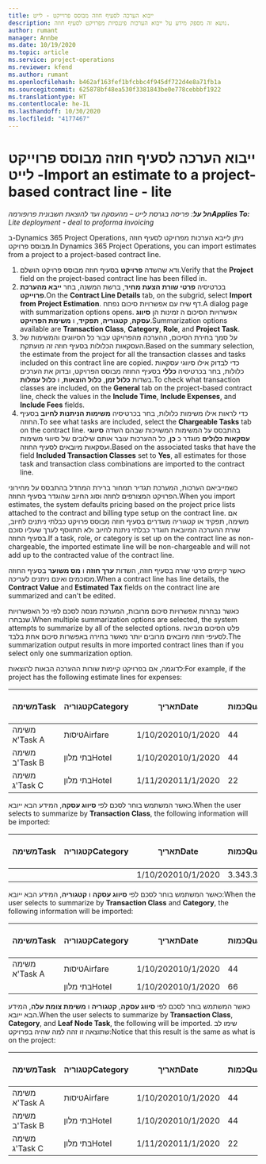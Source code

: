 ```yaml
---
title: ייבוא הערכה לסעיף חוזה מבוסס פרוייקט - לייט
description: נושא זה מספק מידע על ייבוא הערכות פיננסיות מפרויקט לסעיף חוזה.
author: rumant
manager: Annbe
ms.date: 10/19/2020
ms.topic: article
ms.service: project-operations
ms.reviewer: kfend
ms.author: rumant
ms.openlocfilehash: b462af163fef1bfcbbc4f945df722d4e8a71fb1a
ms.sourcegitcommit: 625878bf48ea530f3381843be0e778cebbbf1922
ms.translationtype: HT
ms.contentlocale: he-IL
ms.lasthandoff: 10/30/2020
ms.locfileid: "4177467"
---
```

# <a name="import-an-estimate-to-a-project-based-contract-line---lite"></a><span data-ttu-id="55d28-103">ייבוא הערכה לסעיף חוזה מבוסס פרוייקט - לייט</span><span class="sxs-lookup"><span data-stu-id="55d28-103">Import an estimate to a project-based contract line - lite</span></span>

<span data-ttu-id="55d28-104">_**חל על**: פריסה בגרסת לייט – מהעסקה ועד להוצאת חשבונית פרופורמה_</span><span class="sxs-lookup"><span data-stu-id="55d28-104">_**Applies To:** Lite deployment - deal to proforma invoicing_</span></span>

<span data-ttu-id="55d28-105">ב-Dynamics 365 Project Operations, ניתן לייבא הערכות מפרויקט לסעיף חוזה מבוסס פרויקט.</span><span class="sxs-lookup"><span data-stu-id="55d28-105">In Dynamics 365 Project Operations, you can import estimates from a project to a project-based contract line.</span></span>

1. <span data-ttu-id="55d28-106">ודא שהשדה **פרויקט**  בסעיף חוזה מבוסס פרויקט הושלם.</span><span class="sxs-lookup"><span data-stu-id="55d28-106">Verify that the **Project** field on the project-based contract line has been filled in.</span></span>
2. <span data-ttu-id="55d28-107">בכרטיסיה **פרטי שורת הצעת מחיר**, ברשת המשנה, בחר **ייבא מהערכת פרוייקט**.</span><span class="sxs-lookup"><span data-stu-id="55d28-107">On the **Contract Line Details** tab, on the subgrid, select **Import from Project Estimation**.</span></span> <span data-ttu-id="55d28-108">דף שיח עם אפשרויות סיכום נפתח.</span><span class="sxs-lookup"><span data-stu-id="55d28-108">A dialog page with summarization options opens.</span></span> <span data-ttu-id="55d28-109">אפשרויות הסיכום ה זמינות הן **סיווג עסקה**, **קטגוריה**, **תפקיד**, ו **משימת הפרויקט**.</span><span class="sxs-lookup"><span data-stu-id="55d28-109">Summarization options available are **Transaction Class**, **Category**, **Role**, and **Project Task**.</span></span>
3. <span data-ttu-id="55d28-110">על סמך בחירת הסיכום, ההערכה מהפרויקט עבור כל הסיווגים והמשימות של העסקאות הכלולות בסעיף חוזה זה מועתקת.</span><span class="sxs-lookup"><span data-stu-id="55d28-110">Based on the summary selection, the estimate from the project for all the transaction classes and tasks included on this contract line are copied.</span></span> <span data-ttu-id="55d28-111">כדי לבדוק אילו סיווגי עסקאות כלולות, בחר בכרטיסיה **כללי** בסעיף החוזה מבוסס הפרויקט, ובדוק את הערכים בשדות **כלול זמן**, **כלול הוצאות**, ו **כלול עמלות**.</span><span class="sxs-lookup"><span data-stu-id="55d28-111">To check what transaction classes are included, on the **General** tab on the project-based contract line, check the values in the **Include Time**, **Include Expenses**, and **Include Fees** fields.</span></span> 
4. <span data-ttu-id="55d28-112">כדי לראות אילו משימות כלולות, בחר בכרטיסיה **משימות הניתנות לחיוב** בסעיף החוזה.</span><span class="sxs-lookup"><span data-stu-id="55d28-112">To see what tasks are included, select the **Chargeable Tasks** tab on the contract line.</span></span> <span data-ttu-id="55d28-113">בהתבסס על המשימות המשויכות שבהם השדה **סיווגי עסקאות כלולים** מוגדר כ **כן**, כל ההערכות עובר אותם שילובים של סיווגי משימות ועסקאות מיובאים לסעיף החוזה.</span><span class="sxs-lookup"><span data-stu-id="55d28-113">Based on the associated tasks that have the field **Included Transaction Classes** set to **Yes**, all estimates for those task and transaction class combinations are imported to the contract line.</span></span>

<span data-ttu-id="55d28-114">כשמייביאם הערכות, המערכת תגדיר תמחור ברירת המחדל בהתבסס על מחירוני הפרויקט המצורפים לחוזה וסוג החיוב שהוגדר בסעיף החוזה.</span><span class="sxs-lookup"><span data-stu-id="55d28-114">When you import estimates, the system defaults pricing based on the project price lists attached to the contract and billing type setup on the contract line.</span></span> <span data-ttu-id="55d28-115">אם משימה, תפקיד או קטגוריה מוגדרים בסעיף חוזה מבוסס פרויקט כבלתי ניתנים לחיוב, שורת ההערכה המיובאת תוגדר כבלתי ניתנת לחיוב ולא תתווסף לערך שעליו סוכם בסעיף החוזה.</span><span class="sxs-lookup"><span data-stu-id="55d28-115">If a task, role, or category is set up on the contract line as non-chargeable, the imported estimate line will be non-chargeable and will not add up to the contracted value of the contract line.</span></span>

<span data-ttu-id="55d28-116">כאשר קיימים פרטי שורה בסעיף חוזה, השדות **ערך חוזה** ו **מס משוער** בסעיף החוזה מסוכמים ואינם ניתנים לעריכה.</span><span class="sxs-lookup"><span data-stu-id="55d28-116">When a contract line has line details, the **Contract Value** and **Estimated Tax** fields on the contract line are summarized and can't be edited.</span></span>

<span data-ttu-id="55d28-117">כאשר נבחרות אפשרויות סיכום מרובות, המערכת מנסה לסכם לפי כל האפשרויות שנבחרו.</span><span class="sxs-lookup"><span data-stu-id="55d28-117">When multiple summarization options are selected, the system attempts to summarize by all of the selected options.</span></span> <span data-ttu-id="55d28-118">פלט הסיכום מביאה לסעיפי חוזה מיובאים מרובים יותר מאשר בחירה באפשרות סיכום אחת בלבד.</span><span class="sxs-lookup"><span data-stu-id="55d28-118">The summarization output results in more imported contract lines than if you select only one summarization option.</span></span>

<span data-ttu-id="55d28-119">לדוגמה, אם בפרויקט קיימות שורות ההערכה הבאות להוצאות:</span><span class="sxs-lookup"><span data-stu-id="55d28-119">For example, if the project has the following estimate lines for expenses:</span></span>

| <span data-ttu-id="55d28-120">משימה</span><span class="sxs-lookup"><span data-stu-id="55d28-120">Task</span></span> | <span data-ttu-id="55d28-121">קטגוריה</span><span class="sxs-lookup"><span data-stu-id="55d28-121">Category</span></span> | <span data-ttu-id="55d28-122">תאריך</span><span class="sxs-lookup"><span data-stu-id="55d28-122">Date</span></span> | <span data-ttu-id="55d28-123">כמות</span><span class="sxs-lookup"><span data-stu-id="55d28-123">Quantity</span></span> | <span data-ttu-id="55d28-124">מחיר יחידה</span><span class="sxs-lookup"><span data-stu-id="55d28-124">Unit price</span></span> | <span data-ttu-id="55d28-125">סכום</span><span class="sxs-lookup"><span data-stu-id="55d28-125">Amount</span></span> |
| --- | --- | --- | --- | --- | --- |
| <span data-ttu-id="55d28-126">משימה א'</span><span class="sxs-lookup"><span data-stu-id="55d28-126">Task A</span></span> | <span data-ttu-id="55d28-127">טיסות</span><span class="sxs-lookup"><span data-stu-id="55d28-127">Airfare</span></span> | <span data-ttu-id="55d28-128">1/10/2020</span><span class="sxs-lookup"><span data-stu-id="55d28-128">10/1/2020</span></span> | <span data-ttu-id="55d28-129">4</span><span class="sxs-lookup"><span data-stu-id="55d28-129">4</span></span> | <span data-ttu-id="55d28-130">400</span><span class="sxs-lookup"><span data-stu-id="55d28-130">400</span></span> | <span data-ttu-id="55d28-131">1600</span><span class="sxs-lookup"><span data-stu-id="55d28-131">1600</span></span> |
| <span data-ttu-id="55d28-132">משימה ב'</span><span class="sxs-lookup"><span data-stu-id="55d28-132">Task B</span></span> | <span data-ttu-id="55d28-133">בתי מלון</span><span class="sxs-lookup"><span data-stu-id="55d28-133">Hotel</span></span> | <span data-ttu-id="55d28-134">1/10/2020</span><span class="sxs-lookup"><span data-stu-id="55d28-134">10/1/2020</span></span> | <span data-ttu-id="55d28-135">4</span><span class="sxs-lookup"><span data-stu-id="55d28-135">4</span></span> | <span data-ttu-id="55d28-136">200</span><span class="sxs-lookup"><span data-stu-id="55d28-136">200</span></span> | <span data-ttu-id="55d28-137">800</span><span class="sxs-lookup"><span data-stu-id="55d28-137">800</span></span> |
| <span data-ttu-id="55d28-138">משימה ג'</span><span class="sxs-lookup"><span data-stu-id="55d28-138">Task C</span></span> | <span data-ttu-id="55d28-139">בתי מלון</span><span class="sxs-lookup"><span data-stu-id="55d28-139">Hotel</span></span> | <span data-ttu-id="55d28-140">1/11/2020</span><span class="sxs-lookup"><span data-stu-id="55d28-140">11/1/2020</span></span> | <span data-ttu-id="55d28-141">2</span><span class="sxs-lookup"><span data-stu-id="55d28-141">2</span></span> | <span data-ttu-id="55d28-142">200</span><span class="sxs-lookup"><span data-stu-id="55d28-142">200</span></span> | <span data-ttu-id="55d28-143">400</span><span class="sxs-lookup"><span data-stu-id="55d28-143">400</span></span> |

<span data-ttu-id="55d28-144">כאשר המשתמש בוחר לסכם לפי **סיווג עסקה**, המידע הבא ייובא.</span><span class="sxs-lookup"><span data-stu-id="55d28-144">When the user selects to summarize by **Transaction Class**, the following information will be imported:</span></span>

| <span data-ttu-id="55d28-145">משימה</span><span class="sxs-lookup"><span data-stu-id="55d28-145">Task</span></span> | <span data-ttu-id="55d28-146">קטגוריה</span><span class="sxs-lookup"><span data-stu-id="55d28-146">Category</span></span> | <span data-ttu-id="55d28-147">תאריך</span><span class="sxs-lookup"><span data-stu-id="55d28-147">Date</span></span> | <span data-ttu-id="55d28-148">כמות</span><span class="sxs-lookup"><span data-stu-id="55d28-148">Quantity</span></span> | <span data-ttu-id="55d28-149">מחיר יחידה</span><span class="sxs-lookup"><span data-stu-id="55d28-149">Unit price</span></span> | <span data-ttu-id="55d28-150">סכום</span><span class="sxs-lookup"><span data-stu-id="55d28-150">Amount</span></span> |
| --- | --- | --- | --- | --- | --- |
| &nbsp; | &nbsp; | <span data-ttu-id="55d28-151">1/10/2020</span><span class="sxs-lookup"><span data-stu-id="55d28-151">10/1/2020</span></span> | <span data-ttu-id="55d28-152">3.34</span><span class="sxs-lookup"><span data-stu-id="55d28-152">3.34</span></span> | <span data-ttu-id="55d28-153">840</span><span class="sxs-lookup"><span data-stu-id="55d28-153">840</span></span> | <span data-ttu-id="55d28-154">2800</span><span class="sxs-lookup"><span data-stu-id="55d28-154">2800</span></span> |

<span data-ttu-id="55d28-155">כאשר המשתמש בוחר לסכם לפי **סיווג עסקה** ו **קטגוריה**, המידע הבא ייובא:</span><span class="sxs-lookup"><span data-stu-id="55d28-155">When the user selects to summarize by **Transaction Class** and **Category**, the following information will be imported:</span></span>

| <span data-ttu-id="55d28-156">משימה</span><span class="sxs-lookup"><span data-stu-id="55d28-156">Task</span></span> | <span data-ttu-id="55d28-157">קטגוריה</span><span class="sxs-lookup"><span data-stu-id="55d28-157">Category</span></span> | <span data-ttu-id="55d28-158">תאריך</span><span class="sxs-lookup"><span data-stu-id="55d28-158">Date</span></span> | <span data-ttu-id="55d28-159">כמות</span><span class="sxs-lookup"><span data-stu-id="55d28-159">Quantity</span></span> | <span data-ttu-id="55d28-160">מחיר יחידה</span><span class="sxs-lookup"><span data-stu-id="55d28-160">Unit price</span></span> | <span data-ttu-id="55d28-161">סכום</span><span class="sxs-lookup"><span data-stu-id="55d28-161">Amount</span></span> |
| --- | --- | --- | --- | --- | --- |
| <span data-ttu-id="55d28-162">משימה א'</span><span class="sxs-lookup"><span data-stu-id="55d28-162">Task A</span></span> | <span data-ttu-id="55d28-163">טיסות</span><span class="sxs-lookup"><span data-stu-id="55d28-163">Airfare</span></span> | <span data-ttu-id="55d28-164">1/10/2020</span><span class="sxs-lookup"><span data-stu-id="55d28-164">10/1/2020</span></span> | <span data-ttu-id="55d28-165">4</span><span class="sxs-lookup"><span data-stu-id="55d28-165">4</span></span> | <span data-ttu-id="55d28-166">400</span><span class="sxs-lookup"><span data-stu-id="55d28-166">400</span></span> | <span data-ttu-id="55d28-167">1600</span><span class="sxs-lookup"><span data-stu-id="55d28-167">1600</span></span> |
| &nbsp;| <span data-ttu-id="55d28-168">בתי מלון</span><span class="sxs-lookup"><span data-stu-id="55d28-168">Hotel</span></span> | <span data-ttu-id="55d28-169">1/10/2020</span><span class="sxs-lookup"><span data-stu-id="55d28-169">10/1/2020</span></span> | <span data-ttu-id="55d28-170">6</span><span class="sxs-lookup"><span data-stu-id="55d28-170">6</span></span> | <span data-ttu-id="55d28-171">200</span><span class="sxs-lookup"><span data-stu-id="55d28-171">200</span></span> | <span data-ttu-id="55d28-172">1200</span><span class="sxs-lookup"><span data-stu-id="55d28-172">1200</span></span> |

<span data-ttu-id="55d28-173">כאשר המשתמש בוחר לסכם לפי **סיווג עסקה**, **קטגוריה** ו **משימת צומת עלה**, המידע הבא ייובא.</span><span class="sxs-lookup"><span data-stu-id="55d28-173">When the user selects to summarize by **Transaction Class**, **Category**, and **Leaf Node Task**, the following will be imported.</span></span> <span data-ttu-id="55d28-174">שימו לב שתוצאה זו זהה למה שהיה בפרויקט:</span><span class="sxs-lookup"><span data-stu-id="55d28-174">Notice that this result is the same as what is on the project:</span></span>

| <span data-ttu-id="55d28-175">משימה</span><span class="sxs-lookup"><span data-stu-id="55d28-175">Task</span></span> | <span data-ttu-id="55d28-176">קטגוריה</span><span class="sxs-lookup"><span data-stu-id="55d28-176">Category</span></span> | <span data-ttu-id="55d28-177">תאריך</span><span class="sxs-lookup"><span data-stu-id="55d28-177">Date</span></span> | <span data-ttu-id="55d28-178">כמות</span><span class="sxs-lookup"><span data-stu-id="55d28-178">Quantity</span></span> | <span data-ttu-id="55d28-179">מחיר יחידה</span><span class="sxs-lookup"><span data-stu-id="55d28-179">Unit price</span></span> | <span data-ttu-id="55d28-180">סכום</span><span class="sxs-lookup"><span data-stu-id="55d28-180">Amount</span></span> |
| --- | --- | --- | --- | --- | --- |
| <span data-ttu-id="55d28-181">משימה א'</span><span class="sxs-lookup"><span data-stu-id="55d28-181">Task A</span></span> | <span data-ttu-id="55d28-182">טיסות</span><span class="sxs-lookup"><span data-stu-id="55d28-182">Airfare</span></span> | <span data-ttu-id="55d28-183">1/10/2020</span><span class="sxs-lookup"><span data-stu-id="55d28-183">10/1/2020</span></span> | <span data-ttu-id="55d28-184">4</span><span class="sxs-lookup"><span data-stu-id="55d28-184">4</span></span> | <span data-ttu-id="55d28-185">400</span><span class="sxs-lookup"><span data-stu-id="55d28-185">400</span></span> | <span data-ttu-id="55d28-186">1600</span><span class="sxs-lookup"><span data-stu-id="55d28-186">1600</span></span> |
| <span data-ttu-id="55d28-187">משימה ב'</span><span class="sxs-lookup"><span data-stu-id="55d28-187">Task B</span></span> | <span data-ttu-id="55d28-188">בתי מלון</span><span class="sxs-lookup"><span data-stu-id="55d28-188">Hotel</span></span> | <span data-ttu-id="55d28-189">1/10/2020</span><span class="sxs-lookup"><span data-stu-id="55d28-189">10/1/2020</span></span> | <span data-ttu-id="55d28-190">4</span><span class="sxs-lookup"><span data-stu-id="55d28-190">4</span></span> | <span data-ttu-id="55d28-191">200</span><span class="sxs-lookup"><span data-stu-id="55d28-191">200</span></span> | <span data-ttu-id="55d28-192">800</span><span class="sxs-lookup"><span data-stu-id="55d28-192">800</span></span> |
| <span data-ttu-id="55d28-193">משימה ג'</span><span class="sxs-lookup"><span data-stu-id="55d28-193">Task C</span></span> | <span data-ttu-id="55d28-194">בתי מלון</span><span class="sxs-lookup"><span data-stu-id="55d28-194">Hotel</span></span> | <span data-ttu-id="55d28-195">1/11/2020</span><span class="sxs-lookup"><span data-stu-id="55d28-195">11/1/2020</span></span> | <span data-ttu-id="55d28-196">2</span><span class="sxs-lookup"><span data-stu-id="55d28-196">2</span></span> | <span data-ttu-id="55d28-197">200</span><span class="sxs-lookup"><span data-stu-id="55d28-197">200</span></span> | <span data-ttu-id="55d28-198">400</span><span class="sxs-lookup"><span data-stu-id="55d28-198">400</span></span> |
